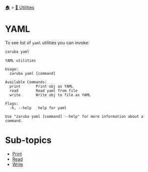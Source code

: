 <!--startTocHeader-->
[🏠](../../README.md) > [🔧 Utilities](../README.md)
# YAML
<!--endTocHeader-->

To see list of `yaml` utilities you can invoke:

```bash
zaruba yaml
```

```
YAML utilities

Usage:
  zaruba yaml [command]

Available Commands:
  print       Print obj as YAML
  read        Read yaml from file
  write       Write obj to file as YAML

Flags:
  -h, --help   help for yaml

Use "zaruba yaml [command] --help" for more information about a command.
```

<!--startTocSubtopic-->
# Sub-topics
* [Print](print.md)
* [Read](read.md)
* [Write](write.md)
<!--endTocSubtopic-->